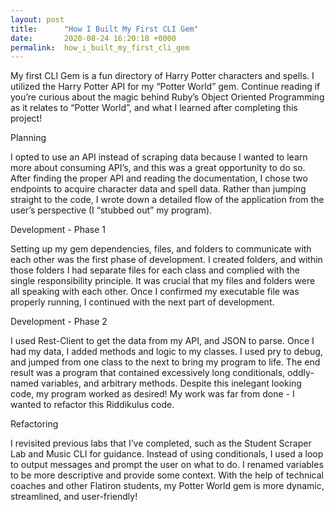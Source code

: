 ```yaml
---
layout: post
title:      "How I Built My First CLI Gem"
date:       2020-08-24 16:20:18 +0000
permalink:  how_i_built_my_first_cli_gem
---
```


My first CLI Gem is a fun directory of Harry Potter characters and spells. I utilized the Harry Potter API  for my “Potter World” gem. Continue reading if you’re curious about the magic behind Ruby’s Object Oriented Programming as it relates to “Potter World”, and what I learned after completing this project!

Planning
 
I opted to use an API instead of scraping data because I wanted to learn more about consuming API’s, and this was a great opportunity to do so. After finding the proper API and reading the documentation, I chose two endpoints to acquire character data and spell data. Rather than jumping straight to the code, I wrote down a detailed flow of the application from the user’s perspective (I “stubbed out” my program). 

Development - Phase 1

Setting up my gem dependencies, files, and folders to communicate with each other was the first phase of development. I created folders, and within those folders I had separate files for each class and complied with the single responsibility principle. It was crucial that my files and folders were all speaking with each other. Once I confirmed my executable file was properly running, I continued with the next part of development. 

Development - Phase 2

I used Rest-Client to get the data from my API, and JSON to parse. Once I had my data, I added methods and logic to my classes. I used pry to debug, and jumped from one class to the next to bring my program to life. The end result was a program that contained excessively long conditionals, oddly-named variables, and arbitrary methods. Despite this inelegant looking code, my program worked as desired! My work was far from done - I wanted to refactor this Riddikulus code. 


Refactoring

I revisited previous labs that I’ve completed, such as the Student Scraper Lab and Music CLI for guidance. Instead of using conditionals, I used a loop to output messages and prompt the user on what to do. I renamed variables to be more descriptive and provide some context. With the help of technical coaches and other Flatiron students, my Potter World gem is more dynamic, streamlined, and user-friendly!



